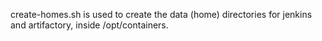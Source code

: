 create-homes.sh is used to create the data (home) directories for jenkins and artifactory, inside /opt/containers.

